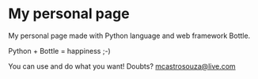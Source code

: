 # My personal page
My personal page made with Python language and web framework Bottle.

Python + Bottle = happiness ;-)

You can use and do what you want! Doubts? mcastrosouza@live.com

